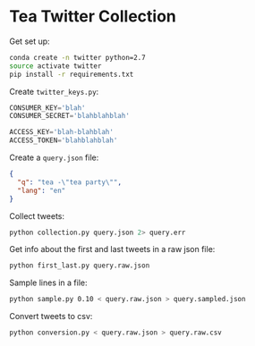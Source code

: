 # Tea Twitter Collection

Get set up:
```bash
conda create -n twitter python=2.7
source activate twitter
pip install -r requirements.txt
```

Create `twitter_keys.py`:

```python
CONSUMER_KEY='blah'
CONSUMER_SECRET='blahblahblah'

ACCESS_KEY='blah-blahblah'
ACCESS_TOKEN='blahblahblah'
```

Create a `query.json` file:

```json
{
  "q": "tea -\"tea party\"",
  "lang": "en"
}
```

Collect tweets:

```bash
python collection.py query.json 2> query.err
```

Get info about the first and last tweets in a raw json file:

```bash
python first_last.py query.raw.json
```

Sample lines in a file:

```bash
python sample.py 0.10 < query.raw.json > query.sampled.json
```

Convert tweets to csv:

```bash
python conversion.py < query.raw.json > query.raw.csv
```
